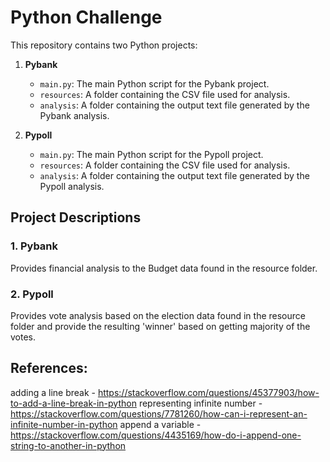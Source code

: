 # Python Challenge

This repository contains two Python projects:

1. **Pybank**
   - `main.py`: The main Python script for the Pybank project.
   - `resources`: A folder containing the CSV file used for analysis.
   - `analysis`: A folder containing the output text file generated by the Pybank analysis.

2. **Pypoll**
   - `main.py`: The main Python script for the Pypoll project.
   - `resources`: A folder containing the CSV file used for analysis.
   - `analysis`: A folder containing the output text file generated by the Pypoll analysis.

## Project Descriptions

### 1. Pybank
Provides financial analysis to the Budget data found in the resource folder.

### 2. Pypoll
Provides vote analysis based on the election data found in the resource folder and provide the resulting 'winner' based on getting majority of the votes.

## References:
adding a line break - https://stackoverflow.com/questions/45377903/how-to-add-a-line-break-in-python
representing infinite number - https://stackoverflow.com/questions/7781260/how-can-i-represent-an-infinite-number-in-python
append a variable - https://stackoverflow.com/questions/4435169/how-do-i-append-one-string-to-another-in-python